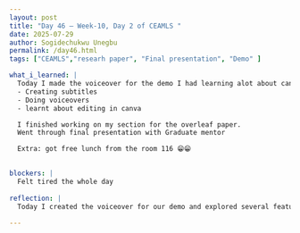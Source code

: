 ```yaml
---
layout: post
title: "Day 46 – Week-10, Day 2 of CEAMLS "
date: 2025-07-29
author: Sogidechukwu Unegbu
permalink: /day46.html
tags: ["CEAMLS","researh paper", "Final presentation", "Demo" ]

what_i_learned: |
  Today I made the voiceover for the demo I had learning alot about canva such as
  - Creating subtitles
  - Doing voiceovers
  - learnt about editing in canva

  I finished working on my section for the overleaf paper.
  Went through final presentation with Graduate mentor

  Extra: got free lunch from the room 116 😁😁
   

blockers: |
  Felt tired the whole day 
  
reflection: |
  Today I created the voiceover for our demo and explored several features in Canva, including subtitle creation, voiceover recording, and video editing. I also completed my section of the Overleaf paper and reviewed our final presentation with my graduate mentor. As a bonus, I scored a free lunch from Room 116 😁.
 
---
```


